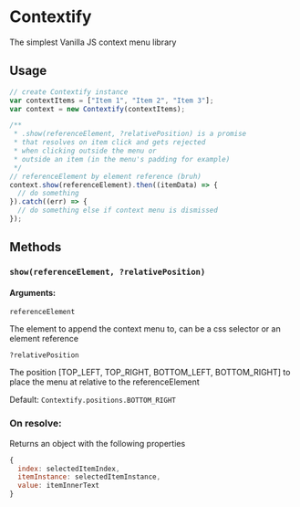 # Contextify
The simplest Vanilla JS context menu library

## Usage
```javascript
// create Contextify instance
var contextItems = ["Item 1", "Item 2", "Item 3"];
var context = new Contextify(contextItems);

/** 
 * .show(referenceElement, ?relativePosition) is a promise 
 * that resolves on item click and gets rejected
 * when clicking outside the menu or
 * outside an item (in the menu's padding for example)
 */
// referenceElement by element reference (bruh)
context.show(referenceElement).then((itemData) => {
  // do something
}).catch((err) => {
  // do something else if context menu is dismissed
});

```

## Methods
### ```show(referenceElement, ?relativePosition)```
#### Arguments:
```referenceElement```

The element to append the context menu to, can be a css selector or an element reference

```?relativePosition```

The position [TOP_LEFT, TOP_RIGHT, BOTTOM_LEFT, BOTTOM_RIGHT] to place the menu at relative to the referenceElement

Default: ```Contextify.positions.BOTTOM_RIGHT```
### On resolve:
Returns an object with the following properties
```javascript
{
  index: selectedItemIndex,
  itemInstance: selectedItemInstance,
  value: itemInnerText
}
```
